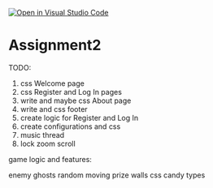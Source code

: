 [![Open in Visual Studio Code](https://classroom.github.com/assets/open-in-vscode-c66648af7eb3fe8bc4f294546bfd86ef473780cde1dea487d3c4ff354943c9ae.svg)](https://classroom.github.com/online_ide?assignment_repo_id=7803187&assignment_repo_type=AssignmentRepo)
# Assignment2
 
TODO:

1. css Welcome page
2. css Register and Log In pages
3. write and maybe css About page
4. write and css footer
5. create logic for Register and Log In
6. create configurations and css
7. music thread
8. lock zoom scroll



game logic and features:

enemy ghosts
random moving prize
walls css
candy types
